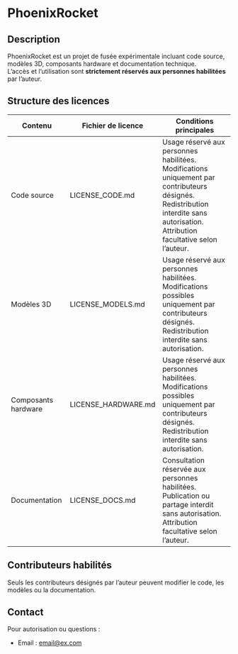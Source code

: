 # PhoenixRocket

## Description
PhoenixRocket est un projet de fusée expérimentale incluant code source, modèles 3D, composants hardware et documentation technique.  
L’accès et l’utilisation sont **strictement réservés aux personnes habilitées** par l’auteur.

## Structure des licences
| Contenu | Fichier de licence | Conditions principales |
|---------|-----------------|-----------------------|
| Code source | LICENSE_CODE.md | Usage réservé aux personnes habilitées. Modifications uniquement par contributeurs désignés. Redistribution interdite sans autorisation. Attribution facultative selon l’auteur. |
| Modèles 3D | LICENSE_MODELS.md | Usage réservé aux personnes habilitées. Modifications possibles uniquement par contributeurs désignés. Redistribution interdite sans autorisation. |
| Composants hardware | LICENSE_HARDWARE.md | Usage réservé aux personnes habilitées. Modifications possibles uniquement par contributeurs désignés. Redistribution interdite sans autorisation. |
| Documentation | LICENSE_DOCS.md | Consultation réservée aux personnes habilitées. Publication ou partage interdit sans autorisation. Attribution facultative selon l’auteur. |

## Contributeurs habilités
Seuls les contributeurs désignés par l’auteur peuvent modifier le code, les modèles ou la documentation.

## Contact
Pour autorisation ou questions :  
- Email : email@ex.com  

